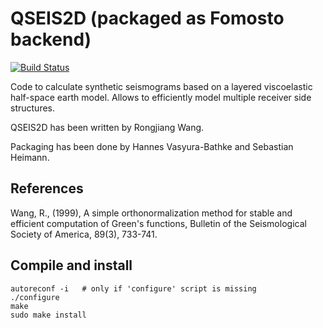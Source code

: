 # QSEIS2D (packaged as Fomosto backend)
[![Build Status](https://travis-ci.org/pyrocko/fomosto-qseis2d.svg?branch=master)](https://travis-ci.org/pyrocko/fomosto-qseis2d)
 
Code to calculate synthetic seismograms based on a layered viscoelastic half-space earth model. Allows to efficiently model multiple receiver side structures.

QSEIS2D has been written by Rongjiang Wang.

Packaging has been done by Hannes Vasyura-Bathke and Sebastian Heimann.

## References

Wang, R., (1999), A simple orthonormalization method for stable and efficient computation of Green's functions, Bulletin of the Seismological Society of America, 89(3), 733-741.

## Compile and install

```
autoreconf -i   # only if 'configure' script is missing
./configure
make
sudo make install
```
